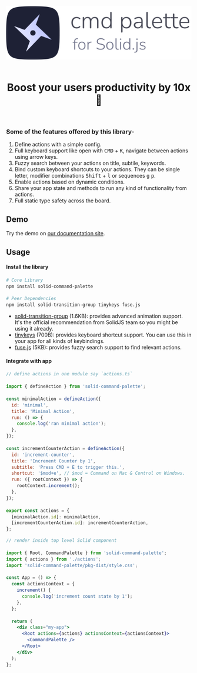 <p align="center">
  <br />
  <img src="./public/images/branding/logo-light-horizontal-large.png" width="650" alt="Command Palette for Solid.js" />
  <br />
  <br />
</p>

<h1 align="center">Boost your users productivity by 10x 🚀</h1>

<br />

### Some of the features offered by this library-

1. Define actions with a simple config.
1. Full keyboard support like open with <kbd>CMD</kbd> + <kbd>K</kbd>, navigate between actions using arrow keys.
1. Fuzzy search between your actions on title, subtile, keywords.
1. Bind custom keyboard shortcuts to your actions. They can be single letter, modifier combinations <kbd>Shift</kbd> + <kbd>l</kbd> or sequences <kbd>g</kbd> <kbd>p</kbd>.
1. Enable actions based on dynamic conditions.
1. Share your app state and methods to run any kind of functionality from actions.
1. Full static type safety across the board.

## Demo

Try the demo on [our documentation site](https://solid-command-palette.vercel.app/demo).

## Usage

#### Install the library

```sh
# Core Library
npm install solid-command-palette

# Peer Dependencies
npm install solid-transition-group tinykeys fuse.js
```

- [solid-transition-group](https://github.com/solidjs/solid-transition-group) (1.6KB): provides advanced animation support. It's the official recommendation from SolidJS team so you might be using it already.
- [tinykeys](https://github.com/jamiebuilds/tinykeys) (700B): provides keyboard shortcut support. You can use this in your app for all kinds of keybindings.
- [fuse.js](https://github.com/krisk/fuse) (5KB): provides fuzzy search support to find relevant actions.

#### Integrate with app

```jsx
// define actions in one module say `actions.ts`

import { defineAction } from 'solid-command-palette';

const minimalAction = defineAction({
  id: 'minimal',
  title: 'Minimal Action',
  run: () => {
    console.log('ran minimal action');
  },
});

const incrementCounterAction = defineAction({
  id: 'increment-counter',
  title: 'Increment Counter by 1',
  subtitle: 'Press CMD + E to trigger this.',
  shortcut: '$mod+e', // $mod = Command on Mac & Control on Windows.
  run: ({ rootContext }) => {
    rootContext.increment();
  },
});

export const actions = {
  [minimalAction.id]: minimalAction,
  [incrementCounterAction.id]: incrementCounterAction,
};
```

```jsx
// render inside top level Solid component

import { Root, CommandPalette } from 'solid-command-palette';
import { actions } from './actions';
import 'solid-command-palette/pkg-dist/style.css';

const App = () => {
  const actionsContext = {
    increment() {
      console.log('increment count state by 1');
    },
  };

  return (
    <div class="my-app">
      <Root actions={actions} actionsContext={actionsContext}>
        <CommandPalette />
      </Root>
    </div>
  );
};
```
